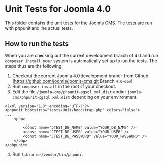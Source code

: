 # Unit Tests for Joomla 4.0

This folder contains the unit tests for the Joomla CMS. The tests are run with phpunit and the actual tests.

## How to run the tests

When you are checking out the current development branch of 4.0 and run `composer install`, your system is automatically set up to run the tests. The steps thus are the following:

1. Checkout the current Joomla 4.0 development branch from Github. (https://github.com/joomla/joomla-cms.git Branch `4.0-dev`)
2. Run `composer install` in the root of your checkout.
3. Edit the file `/joomla-cms/phpunit-pgsql.xml.dist` and/or `joomla-cms/phpunit-pgsql.xml.dist` depending on your environment.

```
<?xml version="1.0" encoding="UTF-8"?>
<phpunit bootstrap="tests/Unit/bootstrap.php" colors="false">
...
	<php>
		...
		<const name="JTEST_DB_NAME" value="YOUR_DB_NAME" />
		<const name="JTEST_DB_USER" value="YOUR_USER" />
		<const name="JTEST_DB_PASSWORD" value="YOUR_PASSWORD" />
	</php>
</phpunit>
```
4. Run `libraries/vendor/bin/phpunit`
